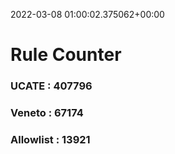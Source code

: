 2022-03-08 01:00:02.375062+00:00
# Rule Counter 
 ### UCATE : 407796

 ### Veneto : 67174

 ### Allowlist : 13921